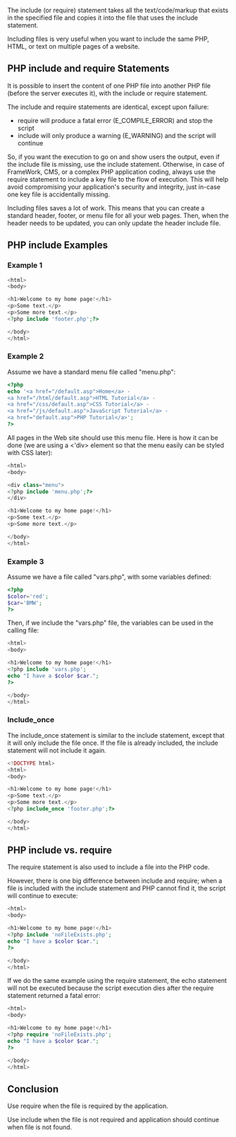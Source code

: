 The include (or require) statement takes all the text/code/markup that exists in the specified file and copies it into the file that uses the include statement.

Including files is very useful when you want to include the same PHP, HTML, or text on multiple pages of a website.

## PHP include and require Statements
It is possible to insert the content of one PHP file into another PHP file (before the server executes it), with the include or require statement.

The include and require statements are identical, except upon failure:

+ require will produce a fatal error (E_COMPILE_ERROR) and stop the script
+ include will only produce a warning (E_WARNING) and the script will continue

So, if you want the execution to go on and show users the output, even if the include file is missing, use the include statement. Otherwise, in case of FrameWork, CMS, or a complex PHP application coding, always use the require statement to include a key file to the flow of execution. This will help avoid compromising your application's security and integrity, just in-case one key file is accidentally missing.

Including files saves a lot of work. This means that you can create a standard header, footer, or menu file for all your web pages. Then, when the header needs to be updated, you can only update the header include file.

## PHP include Examples
### Example 1

```php
<html>
<body>

<h1>Welcome to my home page!</h1>
<p>Some text.</p>
<p>Some more text.</p>
<?php include 'footer.php';?>

</body>
</html>
```

### Example 2

Assume we have a standard menu file called "menu.php":
```	php
<?php
echo '<a href="/default.asp">Home</a> -
<a href="/html/default.asp">HTML Tutorial</a> -
<a href="/css/default.asp">CSS Tutorial</a> -
<a href="/js/default.asp">JavaScript Tutorial</a> -
<a href="default.asp">PHP Tutorial</a>';
?>
```
All pages in the Web site should use this menu file. Here is how it can be done (we are using a <'div> element so that the menu easily can be styled with CSS later):

```php
<html>
<body>

<div class="menu">
<?php include 'menu.php';?>
</div>

<h1>Welcome to my home page!</h1>
<p>Some text.</p>
<p>Some more text.</p>

</body>
</html>
```

### Example 3
Assume we have a file called "vars.php", with some variables defined:
``` php
<?php
$color='red';
$car='BMW';
?>
```
Then, if we include the "vars.php" file, the variables can be used in the calling file:

```php
<html>
<body>

<h1>Welcome to my home page!</h1>
<?php include 'vars.php';
echo "I have a $color $car.";
?>

</body>
</html>
```

### Include_once
The include_once statement is similar to the include statement, except that it will only include the file once. If the file is already included, the include statement will not include it again.

```php
<!DOCTYPE html>
<html>
<body>

<h1>Welcome to my home page!</h1>
<p>Some text.</p>
<p>Some more text.</p>
<?php include_once 'footer.php';?>

</body>
</html>
```


## PHP include vs. require
The require statement is also used to include a file into the PHP code.

However, there is one big difference between include and require; when a file is included with the include statement and PHP cannot find it, the script will continue to execute:

```php
<html>
<body>

<h1>Welcome to my home page!</h1>
<?php include 'noFileExists.php';
echo "I have a $color $car.";
?>

</body>
</html>
```

If we do the same example using the require statement, the echo statement will not be executed because the script execution dies after the require statement returned a fatal error:

```php
<html>
<body>

<h1>Welcome to my home page!</h1>
<?php require 'noFileExists.php';
echo "I have a $color $car.";
?>

</body>
</html>
```

## Conclusion
Use require when the file is required by the application.

Use include when the file is not required and application should continue when file is not found.